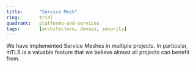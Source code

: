 ```yaml
---
title:      "Service Mesh"
ring:       trial
quadrant:   platforms-and-services
tags:       [architecture, devops, security]
---
```


We have implemented Service Meshes in multiple projects. In particular, mTLS is a valuable feature that we believe almost all projects can benefit from.
